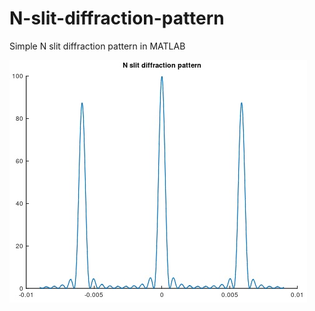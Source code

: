 # N-slit-diffraction-pattern
Simple N slit diffraction pattern in MATLAB

![Sample](https://raw.githubusercontent.com/satrobit/N-slit-diffraction-pattern/master/10_slit_sample.jpg)
